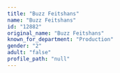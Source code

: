 ```yaml
---
title: "Buzz Feitshans"
name: "Buzz Feitshans"
id: "12882"
original_name: "Buzz Feitshans"
known_for_department: "Production"
gender: "2"
adult: "false"
profile_path: "null"
---
```

